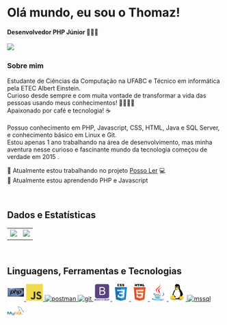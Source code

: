 <h1 align="left">Olá mundo, eu sou o Thomaz!</h1>
<h4 align="left">Desenvolvedor PHP Júnior 👨‍💻🐘</h4>
<a href="https://linkedin.com/in/thomaz-ferreira-1b904015a" target="blank">
  <img src="https://img.shields.io/badge/LinkedIn-0077B5?style=for-the-badge&logo=linkedin&logoColor=white"></img>
</a>
<h3>Sobre mim</h3>
<p align="left">
  Estudante de Ciências da Computação na UFABC e Técnico em informática pela ETEC Albert Einstein.
  <br>
  Curioso desde sempre e com muita vontade de transformar a vida das pessoas usando meus conhecimentos! 👨🏾‍🚀🚀
  <br>
  Apaixonado por café e tecnologia! ☕
  <br>
  <br>
  Possuo conhecimento em PHP, Javascript, CSS, HTML, Java e SQL Server, e conhecimento básico em Linux e Git.
  <br>
  Estou apenas 1 ano trabalhando na área de desenvolvimento, mas minha aventura nesse curioso e fascinante mundo da tecnologia começou de verdade em 2015 .
  
  🔭 Atualmente estou trabalhando no projeto <a target="_blank" href='https://github.com/thomazf/PossoLer'>Posso Ler</a> 💻
  <br>
  🌱 Atualmente estou aprendendo PHP e Javascript
</p>
<br>

## Dados e Estatísticas
<table>
  <tr>
    <th>
      <img src="https://github-readme-stats.vercel.app/api/top-langs/?username=thomazf&layout=compact"></img>
    </th>
    <th>
      <img src="https://github-readme-stats.vercel.app/api?username=thomazf&show_icons=true&theme=dark&hide=contribs,prs"></img>
    </th>
  </tr>
</table>
<br>


## Linguagens, Ferramentas e Tecnologias
<p align="left">
  <a href="https://www.php.net" target="_blank">
    <img src="https://raw.githubusercontent.com/devicons/devicon/master/icons/php/php-original.svg" alt="php" width="40" height="40"/>
  </a>
  <a href="https://developer.mozilla.org/en-US/docs/Web/JavaScript" target="_blank">
    <img src="https://raw.githubusercontent.com/devicons/devicon/master/icons/javascript/javascript-original.svg" alt="javascript" width="40" height="40"/>
  </a>
  <a href="https://postman.com" target="_blank">
    <img src="https://www.vectorlogo.zone/logos/getpostman/getpostman-icon.svg" alt="postman" width="40" height="40"/>
  </a>
  <a href="https://git-scm.com/" target="_blank">
    <img src="https://www.vectorlogo.zone/logos/git-scm/git-scm-icon.svg" alt="git" width="40" height="40"/>
  </a>
  <a href="https://getbootstrap.com" target="_blank">
    <img src="https://raw.githubusercontent.com/devicons/devicon/master/icons/bootstrap/bootstrap-plain-wordmark.svg" alt="bootstrap" width="40" height="40"/> 
  </a>
  <a href="https://www.w3schools.com/css/" target="_blank">
    <img src="https://raw.githubusercontent.com/devicons/devicon/master/icons/css3/css3-original-wordmark.svg" alt="css3" width="40" height="40"/>
  </a>
  <a href="https://www.w3.org/html/" target="_blank">
    <img src="https://raw.githubusercontent.com/devicons/devicon/master/icons/html5/html5-original-wordmark.svg" alt="html5" width="40" height="40"/>
  </a>
  <a href="https://www.java.com" target="_blank">
    <img src="https://raw.githubusercontent.com/devicons/devicon/master/icons/java/java-original.svg" alt="java" width="40" height="40"/>
  </a>
  <a href="https://www.linux.org/" target="_blank">
    <img src="https://raw.githubusercontent.com/devicons/devicon/master/icons/linux/linux-original.svg" alt="linux" width="40" height="40"/>
  </a>
  <a href="https://www.microsoft.com/en-us/sql-server" target="_blank">
    <img src="https://www.svgrepo.com/show/303229/microsoft-sql-server-logo.svg" alt="mssql" width="40" height="40"/>
  </a>
  <a href="https://www.mysql.com/" target="_blank">
    <img src="https://raw.githubusercontent.com/devicons/devicon/master/icons/mysql/mysql-original-wordmark.svg" alt="mysql" width="40" height="40"/>
  </a>
</p>

